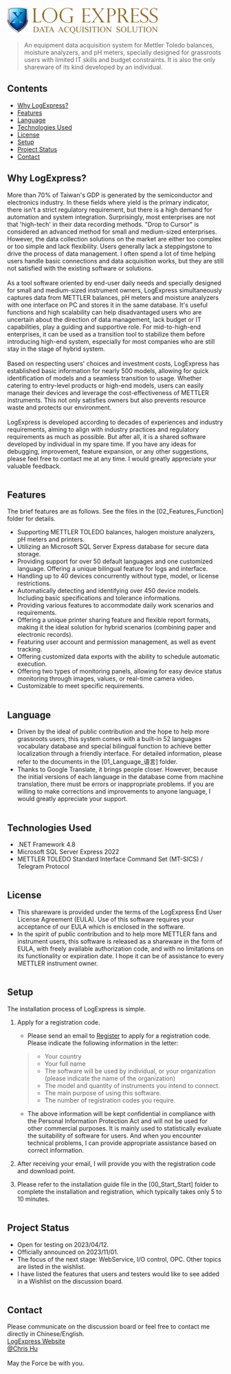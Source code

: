 ![LogExpress logo](./90_image/lx_logo.png)
> An equipment data acquisition system for Mettler Toledo balances, moisture analyzers, and pH meters, specially designed for grassroots users with limited IT skills and budget constraints. It is also the only shareware of its kind developed by an individual.
<!-- Live demo [_here_](https://www.example.com).--> 
## Contents
* [Why LogExpress?](#why-logexpress)
* [Features](#features)
* [Language](#language)
* [Technologies Used](#technologies-used)
* [License](#license)
* [Setup](#setup)
* [Project Status](#project-status)
* [Contact](#contact)
<!--* * [Room for Improvement](#room-for-improvement) -->
<!--* * [Acknowledgements](#acknowledgements) -->
<!--* [Usage](#usage) -->

## Why LogExpress?
More than 70% of Taiwan's GDP is generated by the semiconductor and electronics industry. In these fields where yield is the primary indicator, there isn't a strict regulatory requirement, but there is a high demand for automation and system integration. Surprisingly, most enterprises are not that 'high-tech' in their data recording methods. "Drop to Cursor" is considered an advanced method for small and medium-sized enterprises. However, the data collection solutions on the market are either too complex or too simple and lack flexibility. Users generally lack a steppingstone to drive the process of data management. I often spend a lot of time helping users handle basic connections and data acquisition works, but they are still not satisfied with the existing software or solutions.
<br><br>
As a tool software oriented by end-user daily needs and specially designed for small and medium-sized instrument owners, LogExpress simultaneously captures data from METTLER balances, pH meters and moisture analyzers with one interface on PC and stores it in the same database. It's useful functions and high scalability can help disadvantaged users who are uncertain about the direction of data management, lack budget or IT capabilities, play a guiding and supportive role. For mid-to-high-end enterprises, it can be used as a transition tool to stabilize them before introducing high-end system, especially for most companies who are still stay in the stage of hybrid system. 
<br><br>
Based on respecting users' choices and investment costs, LogExpress has established basic information for nearly 500 models, allowing for quick identification of models and a seamless transition to usage. Whether catering to entry-level products or high-end models, users can easily manage their devices and leverage the cost-effectiveness of METTLER instruments. This not only satisfies owners but also prevents resource waste and protects our environment.
<br><br>
LogExpress is developed according to decades of experiences and industry requirements, aiming to align with industry practices and regulatory requirements as much as possible. But after all, it is a shared software developed by individual in my spare time. If you have any ideas for debugging, improvement, feature expansion, or any other suggestions, please feel free to contact me at any time. I would greatly appreciate your valuable feedback.
<br><br>

## Features
The brief features are as follows. See the files in the [02_Features_Function] folder for details.
- Supporting METTLER TOLEDO balances, halogen moisture analyzers, pH meters and printers.
- Utilizing an Microsoft SQL Server Express database for secure data storage.
- Providing support for over 50 default languages and one customized language. Offering a unique bilingual feature for logs and interface.
- Handling up to 40 devices concurrently without type, model, or license restrictions.
- Automatically detecting and identifying over 450 device models. Including basic specifications and tolerance informations.
- Providing various features to accommodate daily work scenarios and requirements.
- Offering a unique printer sharing feature and flexible report formats, making it the ideal solution for hybrid scenarios (combining paper and electronic records).
- Featuring user account and permission management, as well as event tracking.
- Offering customized data exports with the ability to schedule automatic execution.
- Offering two types of monitoring panels, allowing for easy device status monitoring through images, values, or real-time camera video.
- Customizable to meet specific requirements.
<br><br>

## Language
- Driven by the ideal of public contribution and the hope to help more grassroots users, this system comes with a built-in 52 languages vocabulary database and special bilingual function to achieve better localization through a friendly interface. For detailed information, please refer to the documents in the [01_Language_语言] folder.
- Thanks to Google Translate, it brings people closer. However, because the initial versions of each language in the database come from machine translation, there must be errors or inappropriate problems. If you are willing to make corrections and improvements to anyone language, I would greatly appreciate your support.
<br><br>

## Technologies Used
- .NET Framework 4.8
- Microsoft SQL Server Express 2022
- METTLER TOLEDO Standard Interface Command Set (MT-SICS) / Telegram Protocol
<br><br>

## License
- This shareware is provided under the terms of the LogExpress End User License Agreement (EULA). Use of this software requires your acceptance of our EULA which is enclosed in the software. 
- In the spirit of public contribution and to help more METTLER fans and instrument users, this software is released as a shareware in the form of EULA, with freely available authorization code, and with no limitations on its functionality or expiration date. I hope it can be of assistance to every METTLER instrument owner. 
<br><br>

## Setup
The installation process of LogExpress is simple.
1. Apply for a registration code.
    +  Please send an email to [Register](mailto:service@logexpress.tw?subject=Apply%20for%20register%20code) to apply for a registration code. Please indicate the following information in the letter:
      > * Your country
      > * Your full name
      > * The software will be used by individual, or your organization (please indicate the name of the organization)
      > * The model and quantity of instruments you intend to connect.
      > * The main purpose of using this software.
      > * The number of registration codes you require.

    +  The above information will be kept confidential in compliance with the Personal Information Protection Act and will not be used for other commercial purposes. It is mainly used to statistically evaluate the suitability of software for users. And when you encounter technical problems, I can provide appropriate assistance based on correct information.
2. After receiving your email, I will provide you with the registration code and download point.
3. Please refer to the installation guide file in the [00_Start_Start] folder to complete the installation and registration, which typically takes only 5 to 10 minutes.
<br><br>

## Project Status
- Open for testing on 2023/04/12.
- Officially announced on 2023/11/01.
- The focus of the next stage: WebService, I/O control, OPC. Other topics are listed in the wishlist.
- I have listed the features that users and testers would like to see added in a Wishlist on the discussion board.
<br><br>

## Contact
Please communicate on the discussion board or feel free to contact me directly in Chinese/English.<br>
[LogExpress Website](https://www.logexpress.tw/) <br>
[@Chris Hu](mailto:service@logexpress.tw) <br><br>
May the Force be with you.

<!-- Optional -->
<!-- ## Room for Improvement -->
<!-- Include areas you believe need improvement / could be improved. Also add TODOs for future development. -->
<!-- ## Acknowledgements -->
<!-- Give credit here. -->
<!-- - This project was inspired by... -->
<!-- - This project was based on [this tutorial](https://www.example.com). -->
<!-- - Many thanks to... -->
<!-- ## Usage -->
<!-- How does one go about using it? -->
<!-- Provide various use cases and code examples here. -->
<!-- To do: -->
<!-- - Feature to be added 1 -->
<!-- - Feature to be added 2 -->
<!-- write-your-code-here -->
